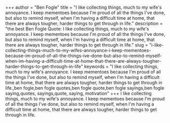 +++
author = "Ben Fogle"
title = "I like collecting things, much to my wife's annoyance. I keep mementoes because I'm proud of all the things I've done, but also to remind myself, when I'm having a difficult time at home, that there are always tougher, harder things to get through in life."
description = "the best Ben Fogle Quote: I like collecting things, much to my wife's annoyance. I keep mementoes because I'm proud of all the things I've done, but also to remind myself, when I'm having a difficult time at home, that there are always tougher, harder things to get through in life."
slug = "i-like-collecting-things-much-to-my-wifes-annoyance-i-keep-mementoes-because-im-proud-of-all-the-things-ive-done-but-also-to-remind-myself-when-im-having-a-difficult-time-at-home-that-there-are-always-tougher-harder-things-to-get-through-in-life"
keywords = "I like collecting things, much to my wife's annoyance. I keep mementoes because I'm proud of all the things I've done, but also to remind myself, when I'm having a difficult time at home, that there are always tougher, harder things to get through in life.,ben fogle,ben fogle quotes,ben fogle quote,ben fogle sayings,ben fogle saying,quotes, sayings,quote, saying, motivation"
+++
I like collecting things, much to my wife's annoyance. I keep mementoes because I'm proud of all the things I've done, but also to remind myself, when I'm having a difficult time at home, that there are always tougher, harder things to get through in life.
